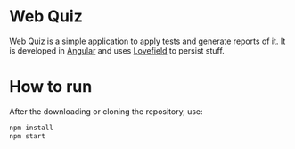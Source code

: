 # Web Quiz
Web Quiz is a simple application to apply tests and generate reports of it. It is developed in [Angular](https://github.com/angular/angular.js) and uses [Lovefield](https://github.com/google/lovefield) to persist stuff.

# How to run
After the downloading or cloning the repository, use:
```bash
npm install
npm start
```
